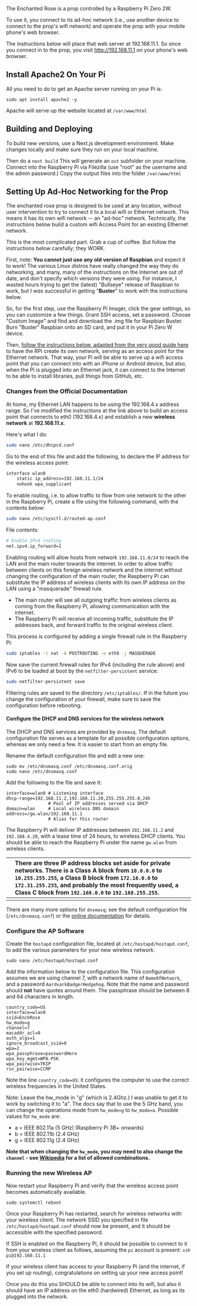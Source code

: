 The Enchanted Rose is a prop controlled by a Raspberry Pi Zero 2W. 

To use it, you connect to its ad-hoc network (i.e., use another device to connect to the prop's wifi network) and operate the prop with your mobile phone's web browser. 

The instructions below will place that web server at 192.168.11.1. So once you connect in to the prop, you visit http://192.168.11.1 on your phone's web browser. 

## Install Apache2 On Your Pi

All you need to do to get an Apache server running on your Pi is:

```sudo apt install apache2 -y```

Apache will serve up the website located at ```/var/www/html ```

## Building and Deploying

To build new versions, use a Next.js development environment. Make changes locally and make sure they run on your local machine. 

Then do a
```next build```
This will generate an ```out``` subfolder on your machine.
Connect into the Raspberry Pi via Filezilla (use "root" as the username and the admin password.) Copy the output files into the folder
```/var/www/html```

## Setting Up Ad-Hoc Networking for the Prop

The enchanted rose prop is designed to be used at any location, without user intervention to try to connect it to a local wifi or Ethernet network. This means it has its own wifi network -- an "ad-hoc" network. Technically, the instructions below build a custom wifi Access Point for an existing Ethernet network. 

This is the most complicated part. Grab a cup of coffee. But follow the instructions below carefully; they WORK. 

First, note: **You cannot just use any old version of Raspbian** and expect it to work! The various Linux distros have really changed the way they do networking, and many, many of the instructions on the Internet are out of date, and don't specify which versions they were using. For instance, I wasted hours trying to get the (latest) "Bullseye" release of Raspbian to work, but I *was* successful in getting "**Buster**" to work with the instructions below. 

So, for the first step, use the Raspberry Pi Imager, click the gear settings, so you can customize a few things. Grant SSH access, set a password. Choose "Custom Image" and find and download the .img file for Raspbian Buster. Burn "Buster" Raspbian onto an SD card, and put it in your Pi Zero W device. 

Then, [follow the instructions below, adapted from the very good guide here](https://www.raspberrypi.com/documentation/computers/configuration.html) to have the RPi create its own network, serving as an access point for the Ethernet network. That way, your Pi will be able to serve up a wifi access point that you can connect into with an iPhone or Android device, but also, when the Pi is plugged into an Ethernet jack, it can connect to the Internet to be able to install libraries, pull things from GitHub, etc. 

### Changes from the Official Documentation

At home, my Ethernet LAN happens to be using the 192.168.4.x address range. So I've modified the instructions at the link above to build an access point that connects to eth0 (192.168.4.x) and establish a new **wireless network** at **192.168.11.x**. 

Here's what I do:

```bash
sudo nano /etc/dhcpcd.conf
```

Go to the end of this file and add the following, to declare the IP address for the wireless access point:

```bash
interface wlan0
    static ip_address=192.168.11.1/24
    nohook wpa_supplicant
```

To enable routing, i.e. to allow traffic to flow from one network to the other in the Raspberry Pi, create a file using the following command, with the contents below:

```bash
sudo nano /etc/sysctl.d/routed-ap.conf
```

File contents: 

```bash
# Enable IPv4 routing
net.ipv4.ip_forward=1
```

Enabling routing will allow hosts from network `192.168.11.0/24` to reach the LAN and the main router towards the internet. In order to allow traffic between clients on this foreign wireless network and the internet without changing the configuration of the main router, the Raspberry Pi can substitute the IP address of wireless clients with its own IP address on the LAN using a "masquerade" firewall rule.

- The main router will see all outgoing traffic from wireless clients as coming from the Raspberry Pi, allowing communication with the internet.
- The Raspberry Pi will receive all incoming traffic, substitute the IP addresses back, and forward traffic to the original wireless client.

This process is configured by adding a single firewall rule in the Raspberry Pi:

```bash
sudo iptables -t nat -A POSTROUTING -o eth0 -j MASQUERADE
```

Now save the current firewall rules for IPv4 (including the rule above) and IPv6 to be loaded at boot by the `netfilter-persistent` service:

```bash
sudo netfilter-persistent save
```

Filtering rules are saved to the directory `/etc/iptables/`. If in the future you change the configuration of your firewall, make sure to save the configuration before rebooting.

#### Configure the DHCP and DNS services for the wireless network

The DHCP and DNS services are provided by `dnsmasq`. The default configuration file serves as a template for all possible configuration options, whereas we only need a few. It is easier to start from an empty file.

Rename the default configuration file and edit a new one:

```
sudo mv /etc/dnsmasq.conf /etc/dnsmasq.conf.orig
sudo nano /etc/dnsmasq.conf
```

Add the following to the file and save it:

```
interface=wlan0 # Listening interface
dhcp-range=192.168.11.2,192.168.11.20,255.255.255.0,24h
                # Pool of IP addresses served via DHCP
domain=wlan     # Local wireless DNS domain
address=/gw.wlan/192.168.11.1
                # Alias for this router
```

The Raspberry Pi will deliver IP addresses between `192.168.11.2` and `192.168.4.20`, with a lease time of 24 hours, to wireless DHCP clients. You should be able to reach the Raspberry Pi under the name `gw.wlan` from wireless clients.

|      | There are three IP address blocks set aside for private networks. There is a Class A block from `10.0.0.0` to `10.255.255.255`, a Class B block from `172.16.0.0` to `172.31.255.255`, and probably the most frequently used, a Class C block from `192.168.0.0` to `192.168.255.255`. |
| ---- | :----------------------------------------------------------- |
|      |                                                              |

There are many more options for `dnsmasq`; see the default configuration file (`/etc/dnsmasq.conf`) or the [online documentation](http://www.thekelleys.org.uk/dnsmasq/doc.html) for details.

### Configure the AP Software

Create the `hostapd` configuration file, located at `/etc/hostapd/hostapd.conf`, to add the various parameters for your new wireless network.

```
sudo nano /etc/hostapd/hostapd.conf
```

Add the information below to the configuration file. This configuration assumes we are using channel 7, with a network name of `NameOfNetwork`, and a password `AardvarkBadgerHedgehog`. Note that the name and password should **not** have quotes around them. The passphrase should be between 8 and 64 characters in length.

```
country_code=US
interface=wlan0
ssid=EnchRose
hw_mode=g
channel=7
macaddr_acl=0
auth_algs=1
ignore_broadcast_ssid=0
wpa=2
wpa_passphrase=passwordHere
wpa_key_mgmt=WPA-PSK
wpa_pairwise=TKIP
rsn_pairwise=CCMP
```

Note the line `country_code=US`: it configures the computer to use the correct wireless frequencies in the United States. 

Note: Leave the hw_mode in "g" (which is 2.4Ghz.) I was unable to get it to work by switching it to "a". The docs say that to use the 5 GHz band, you can change the operations mode from `hw_mode=g` to `hw_mode=a`. Possible values for `hw_mode` are:

- a = IEEE 802.11a (5 GHz) (Raspberry Pi 3B+ onwards)
- b = IEEE 802.11b (2.4 GHz)
- g = IEEE 802.11g (2.4 GHz)

**Note that when changing the `hw_mode`, you may need to also change the `channel` - see [Wikipedia](https://en.wikipedia.org/wiki/List_of_WLAN_channels) for a list of allowed combinations.**

### Running the new Wireless AP

Now restart your Raspberry Pi and verify that the wireless access point becomes automatically available.

```
sudo systemctl reboot
```

Once your Raspberry Pi has restarted, search for wireless networks with your wireless client. The network SSID you specified in file `/etc/hostapd/hostapd.conf` should now be present, and it should be accessible with the specified password.

If SSH is enabled on the Raspberry Pi, it should be possible to connect to it from your wireless client as follows, assuming the `pi` account is present: `ssh pi@192.168.11.1`

If your wireless client has access to your Raspberry Pi (and the internet, if you set up routing), congratulations on setting up your new access point!

Once you do this you SHOULD be able to connect into its wifi, but also it should have an IP address on the eth0 (hardwired) Ethernet, as long as its plugged into the network. 
